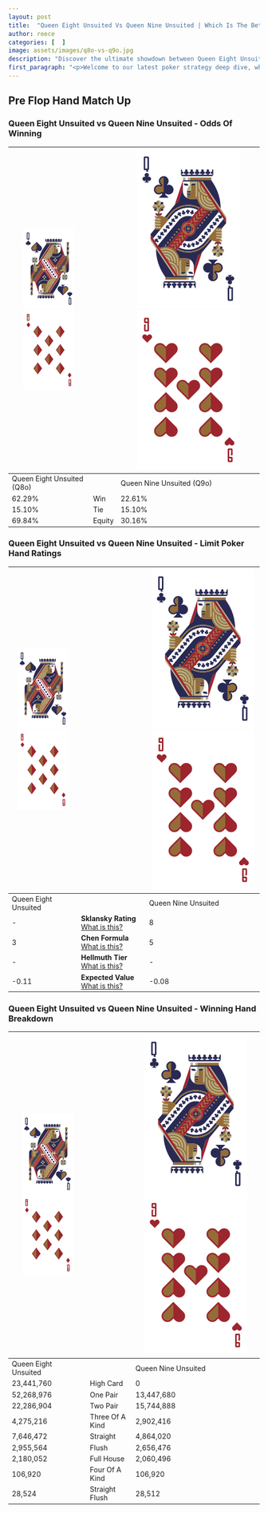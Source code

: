 ```yaml
---
layout: post
title:  "Queen Eight Unsuited Vs Queen Nine Unsuited | Which Is The Better Hand In Poker? A Complete Guide"
author: reece
categories: [  ]
image: assets/images/q8o-vs-q9o.jpg
description: "Discover the ultimate showdown between Queen Eight Unsuited and Queen Nine Unsuited in poker! Uncover the odds, strategies, and scenarios where one hand triumphs over the other. Get ready to up your poker game with this thrilling analysis."
first_paragraph: "<p>Welcome to our latest poker strategy deep dive, where we're pitting two distinct hands against each other in a high-stakes showdown: Queen Eight Unsuited vs Queen Nine Unsuited.</p><p>In the dynamic world of poker, every decision counts, and knowing which hand holds the upper hand is key to your success at the table.</p><p>In this article, we'll dissect these two hands, explore the scenarios where one dominates the other, and equip you with the knowledge to make strategic choices that can tip the odds in your favor.</p><p>Get ready to unravel the intriguing dynamics of these poker hands and elevate your game to new heights.</p>"
---
```




[comment]: # (sp0)

## Pre Flop Hand Match Up

<div class="table hand-ratings" markdown="1"> 



### Queen Eight Unsuited vs Queen Nine Unsuited - Odds Of Winning


    
| ![image info](assets/images/hand1/Q.png) ![image info](assets/images/hand1/8o.png) |  | ![image info](assets/images/hand2/Q.png) ![image info](assets/images/hand2/9o.png) |
| -------- | -------- | -------- |
| Queen Eight Unsuited (Q8o) |  | Queen Nine Unsuited (Q9o) |
| 62.29% | Win | 22.61% |
| 15.10% | Tie | 15.10% |
| 69.84% | Equity | 30.16% |




[comment]: # (sp1)



### Queen Eight Unsuited vs Queen Nine Unsuited - Limit Poker Hand Ratings


    
| ![image info](assets/images/hand1/Q.png) ![image info](assets/images/hand1/8o.png) |  | ![image info](assets/images/hand2/Q.png) ![image info](assets/images/hand2/9o.png) |
| -------- | -------- | -------- |
| Queen Eight Unsuited |  | Queen Nine Unsuited |
| - | **Sklansky Rating** [What is this?](/sklansky-rating-explained) | 8 |
| 3 | **Chen Formula** [What is this?](/chen-formula-explained) | 5 |
| - | **Hellmuth Tier** [What is this?](/Hellmuth-tier-explained) | - |
| -0.11 | **Expected Value** [What is this?](/expected-value-explained) | -0.08 |




[comment]: # (sp2)



### Queen Eight Unsuited vs Queen Nine Unsuited - Winning Hand Breakdown


    
| ![image info](assets/images/hand1/Q.png) ![image info](assets/images/hand1/8o.png) |  | ![image info](assets/images/hand2/Q.png) ![image info](assets/images/hand2/9o.png) |
| -------- | -------- | -------- |
| Queen Eight Unsuited |  | Queen Nine Unsuited |
| 23,441,760 | High Card | 0 |
| 52,268,976 | One Pair | 13,447,680 |
| 22,286,904 | Two Pair | 15,744,888 |
| 4,275,216 | Three Of A Kind | 2,902,416 |
| 7,646,472 | Straight | 4,864,020 |
| 2,955,564 | Flush | 2,656,476 |
| 2,180,052 | Full House | 2,060,496 |
| 106,920 | Four Of A Kind | 106,920 |
| 28,524 | Straight Flush | 28,512 |




[comment]: # (sp3)



</div>

[comment]: # (sp4)



[comment]: # (sp5)

